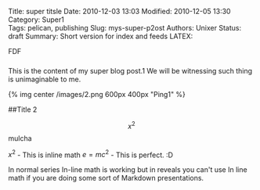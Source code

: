 Title:  super titsle
Date: 2010-12-03 13:03
Modified: 2010-12-05 13:30
Category: Super1    
Tags: pelican, publishing
Slug: mys-super-p2ost
Authors: Unixer
Status: draft
Summary: Short version for index and feeds
LATEX:

FDF
###

This is the content of my super blog post.1
We will be witnessing such thing is unimaginable to me.

<!--{% include_code /static/code/hello.py %}-->

<!--{% include_code /path/to/code.py [lang:python] [lines:X-Y] [:hi-->
<!--defilename:] [title] %}-->
<!--{% include_code hello1.py %}-->
{% img center /images/2.png 600px 400px "Ping1" %}

##Title 2

$$x^2$$
mulcha


$x^2$  - This is inline math
$e=mc^2$ - This is perfect. :D

In normal series In-line math is working but in reveals you can't use In line math if you are doing some sort of Markdown presentations.
